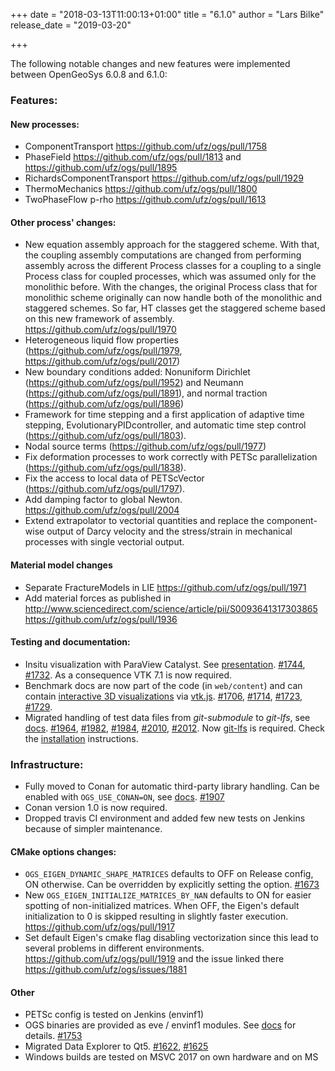 +++
date = "2018-03-13T11:00:13+01:00"
title = "6.1.0"
author = "Lars Bilke"
release_date = "2019-03-20"

+++

The following notable changes and new features were implemented between OpenGeoSys 6.0.8 and 6.1.0:

### Features:

#### New processes:
- ComponentTransport https://github.com/ufz/ogs/pull/1758
- PhaseField https://github.com/ufz/ogs/pull/1813 and https://github.com/ufz/ogs/pull/1895
- RichardsComponentTransport https://github.com/ufz/ogs/pull/1929
- ThermoMechanics https://github.com/ufz/ogs/pull/1800
- TwoPhaseFlow p-rho https://github.com/ufz/ogs/pull/1613

#### Other process' changes:
- New equation assembly approach for the staggered scheme. With that,  the
  coupling assembly computations are  changed from  performing assembly across
  the different Process classes for a coupling to a single Process class for
  coupled processes, which was assumed only for the monolithic before. With the
  changes, the original Process class that for monolithic scheme originally can
  now handle both of the monolithic and staggered schemes.  So far,  HT classes
  get the staggered scheme based on this new framework of  assembly.
  https://github.com/ufz/ogs/pull/1970
- Heterogeneous liquid flow properties  (https://github.com/ufz/ogs/pull/1979,
  https://github.com/ufz/ogs/pull/2017)
- New boundary conditions added: Nonuniform Dirichlet
  (https://github.com/ufz/ogs/pull/1952) and Neumann
  (https://github.com/ufz/ogs/pull/1891), and normal traction
  (https://github.com/ufz/ogs/pull/1896)
- Framework for time stepping and a first application of adaptive time stepping,
  EvolutionaryPIDcontroller, and automatic time step control
  (https://github.com/ufz/ogs/pull/1803).
- Nodal source terms (https://github.com/ufz/ogs/pull/1977)
- Fix deformation processes to work correctly with PETSc parallelization
  (https://github.com/ufz/ogs/pull/1838).
- Fix the access to local data of PETScVector (https://github.com/ufz/ogs/pull/1797).
- Add damping factor to global Newton. https://github.com/ufz/ogs/pull/2004
- Extend extrapolator to vectorial quantities and replace the component-wise
  output of Darcy velocity and the stress/strain in mechanical processes with
  single vectorial output.

#### Material model changes
- Separate FractureModels in LIE https://github.com/ufz/ogs/pull/1971
- Add material forces as published in
  http://www.sciencedirect.com/science/article/pii/S0093641317303865
  https://github.com/ufz/ogs/pull/1936

#### Testing and documentation:
- Insitu visualization with ParaView Catalyst. See
  [presentation](https://github.com/ufz/ogs/files/867280/Insitu-Department.pdf).
  [#1744](https://github.com/ufz/ogs/pull/1744), [#1732](https://github.com/ufz/ogs/pull/1732). As a consequence VTK 7.1 is now required.
- Benchmark docs are now part of the code (in `web/content`) and can contain
  [interactive 3D
  visualizations](https://dev.opengeosys.org/docs/benchmarks/elliptic/groundwater-flow-neumann/#results-and-evaluation)
  via [vtk.js](https://kitware.github.io/vtk-js/). [#1706](https://github.com/ufz/ogs/pull/1706), [#1714](https://github.com/ufz/ogs/pull/1714), [#1723](https://github.com/ufz/ogs/pull/1723), [#1729](https://github.com/ufz/ogs/pull/1729).
- Migrated handling of test data files from *git-submodule* to *git-lfs*, see
  [docs](https://docs.opengeosys.org/docs/devguide/testing/test-data). [#1964](https://github.com/ufz/ogs/pull/1964),
  [#1982](https://github.com/ufz/ogs/pull/1982), [#1984](https://github.com/ufz/ogs/pull/1984), [#2010](https://github.com/ufz/ogs/pull/2010), [#2012](https://github.com/ufz/ogs/pull/2012).  Now  [git-lfs](https://git-lfs.github.com/) is
  required. Check the
  [installation](https://docs.opengeosys.org/docs/devguide/getting-started/prerequisites)
  instructions.

### Infrastructure:
- Fully moved to Conan for automatic third-party library handling. Can be
  enabled with `OGS_USE_CONAN=ON`, see
  [docs](https://docs.opengeosys.org/docs/devguide/advanced/conan-package-manager).
  [#1907](https://github.com/ufz/ogs/pull/1907)
- Conan version 1.0 is now required.
- Dropped travis CI environment and added few new tests on Jenkins because of
  simpler maintenance.

#### CMake options changes:
- `OGS_EIGEN_DYNAMIC_SHAPE_MATRICES` defaults to OFF on Release
  config, ON otherwise. Can be overridden by explicitly setting the option. [#1673](https://github.com/ufz/ogs/pull/1673)
- New `OGS_EIGEN_INITIALIZE_MATRICES_BY_NAN` defaults to ON for easier spotting
  of non-initialized matrices. When OFF, the Eigen's default initialization to 0
  is skipped resulting in slightly faster execution.
  https://github.com/ufz/ogs/pull/1917
- Set default Eigen's cmake flag disabling vectorization since this lead to
  several problems in different environments.
  https://github.com/ufz/ogs/pull/1919 and the issue linked there
  https://github.com/ufz/ogs/issues/1881

#### Other
- PETSc config is tested on Jenkins (envinf1)
- OGS binaries are provided as eve / envinf1 modules. See
  [docs](https://docs.opengeosys.org/docs/quickstart/basics/envinf1) for
  details. [#1753](https://github.com/ufz/ogs/pull/1753)
- Migrated Data Explorer to Qt5. [#1622](https://github.com/ufz/ogs/pull/1622), [#1625](https://github.com/ufz/ogs/pull/1625)
- Windows builds are tested on MSVC 2017 on own hardware and on MS
